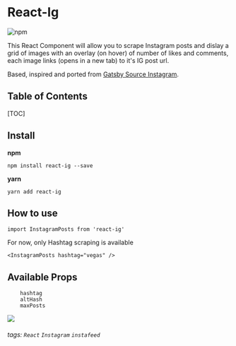React-Ig
===
![npm](https://img.shields.io/npm/v/react-ig?style=for-the-badge)


This React Component will allow you to scrape Instagram posts and dislay a grid of images with an overlay (on hover) of number of likes and comments, each image links (opens in a new tab) to it's IG post url.

Based, inspired and ported from [Gatsby Source Instagram](https://github.com/oorestisime/gatsby-source-instagram).

## Table of Contents

[TOC]

Install
---

**npm**

`npm install react-ig --save`

**yarn**

`yarn add react-ig`

How to use
---
`import InstagramPosts from 'react-ig'`

For now, only Hashtag scraping is available

`<InstagramPosts hashtag="vegas" />`


Available Props
---

```
    hashtag
    altHash
    maxPosts
```
![](https://i.imgur.com/UJbkyd0.png)



###### tags: `React` `Instagram` `instafeed`


